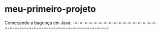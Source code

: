 # meu-primeiro-projeto

Começando a bagunça em Java.
-=-=-=-=-=-=-=-=-=-=-=-=-=-=-=-=-=-=-=-=-=-=-=-=-=-=-=-=-=-=-=-=-=-=-=-=-=-=-=
